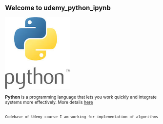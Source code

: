 ## Welcome to udemy_python_ipynb

![Image](https://raw.githubusercontent.com/samuelvinodh/samuelvinodh.github.io/master/img/python.jpg)

**Python** is a programming language that lets you work quickly and integrate systems more effectively. More details [here](https://www.python.org/)

```markdown

Codebase of Udemy course I am working for implementation of algorithms in Python.

```
